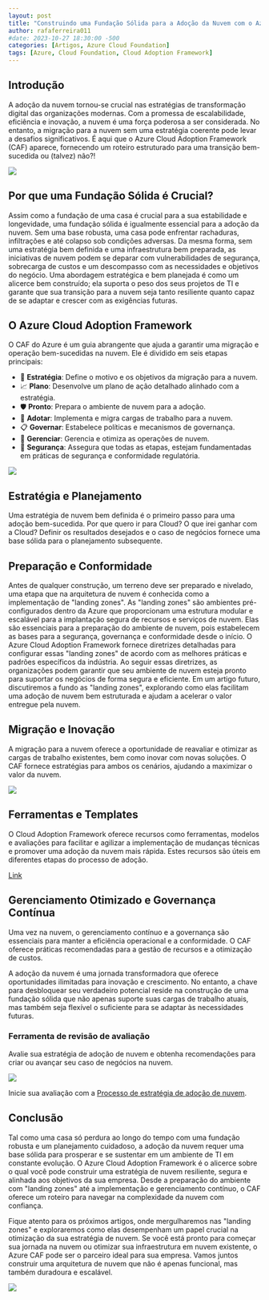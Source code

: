 ```yaml
---
layout: post
title: "Construindo uma Fundação Sólida para a Adoção da Nuvem com o Azure Cloud Adoption Framework"
author: rafaferreira011
#date: 2023-10-27 18:30:00 -500
categories: [Artigos, Azure Cloud Foundation]
tags: [Azure, Cloud Foundation, Cloud Adoption Framework]
---
```

## Introdução
A adoção da nuvem tornou-se crucial nas estratégias de transformação digital das organizações modernas. Com a promessa de escalabilidade, eficiência e inovação, a nuvem é uma força poderosa a ser considerada. No entanto, a migração para a nuvem sem uma estratégia coerente pode levar a desafios significativos. É aqui que o Azure Cloud Adoption Framework (CAF) aparece, fornecendo um roteiro estruturado para uma transição bem-sucedida ou (talvez) não?!

![](/assets/img/posts/2023-12-04-foundation-cloud1.jpeg)

## Por que uma Fundação Sólida é Crucial?
Assim como a fundação de uma casa é crucial para a sua estabilidade e longevidade, uma fundação sólida é igualmente essencial para a adoção da nuvem. Sem uma base robusta, uma casa pode enfrentar rachaduras, infiltrações e até colapso sob condições adversas. Da mesma forma, sem uma estratégia bem definida e uma infraestrutura bem preparada, as iniciativas de nuvem podem se deparar com vulnerabilidades de segurança, sobrecarga de custos e um descompasso com as necessidades e objetivos do negócio. Uma abordagem estratégica e bem planejada é como um alicerce bem construído; ela suporta o peso dos seus projetos de TI e garante que sua transição para a nuvem seja tanto resiliente quanto capaz de se adaptar e crescer com as exigências futuras.  

## O Azure Cloud Adoption Framework
O CAF do Azure é um guia abrangente que ajuda a garantir uma migração e operação bem-sucedidas na nuvem. Ele é dividido em seis etapas principais:

- 🔑 **Estratégia**: Define o motivo e os objetivos da migração para a nuvem.
- 📈 **Plano**: Desenvolve um plano de ação detalhado alinhado com a estratégia.
- 🛡️ **Pronto**: Prepara o ambiente de nuvem para a adoção.
- 🚀 **Adotar**: Implementa e migra cargas de trabalho para a nuvem.
- 📋 **Governar**: Estabelece políticas e mecanismos de governança.
- 💼 **Gerenciar**: Gerencia e otimiza as operações de nuvem.
- 🔐 **Segurança**: Assegura que todas as etapas, estejam fundamentadas em práticas de segurança e conformidade regulatória.  
  

![](/assets/img/posts/2023-12-04-foundation-cloud4.png)

## Estratégia e Planejamento
Uma estratégia de nuvem bem definida é o primeiro passo para uma adoção bem-sucedida. Por que quero ir para Cloud? O que irei ganhar com a Cloud? Definir os resultados desejados e o caso de negócios fornece uma base sólida para o planejamento subsequente.

## Preparação e Conformidade
Antes de qualquer construção, um terreno deve ser preparado e nivelado, uma etapa que na arquitetura de nuvem é conhecida como a implementação de "landing zones". As "landing zones" são ambientes pré-configurados dentro da Azure que proporcionam uma estrutura modular e escalável para a implantação segura de recursos e serviços de nuvem. Elas são essenciais para a preparação do ambiente de nuvem, pois estabelecem as bases para a segurança, governança e conformidade desde o início. O Azure Cloud Adoption Framework fornece diretrizes detalhadas para configurar essas "landing zones" de acordo com as melhores práticas e padrões específicos da indústria. Ao seguir essas diretrizes, as organizações podem garantir que seu ambiente de nuvem esteja pronto para suportar os negócios de forma segura e eficiente. Em um artigo futuro, discutiremos a fundo as "landing zones", explorando como elas facilitam uma adoção de nuvem bem estruturada e ajudam a acelerar o valor entregue pela nuvem.

## Migração e Inovação
A migração para a nuvem oferece a oportunidade de reavaliar e otimizar as cargas de trabalho existentes, bem como inovar com novas soluções. O CAF fornece estratégias para ambos os cenários, ajudando a maximizar o valor da nuvem.

![](/assets/img/posts/2023-12-04-foundation-cloud2.jpeg)

## Ferramentas e Templates
O Cloud Adoption Framework oferece recursos como ferramentas, modelos e avaliações para facilitar e agilizar a implementação de mudanças técnicas e promover uma adoção da nuvem mais rápida. Estes recursos são úteis em diferentes etapas do processo de adoção.

[Link](https://learn.microsoft.com/pt-br/azure/cloud-adoption-framework/resources/tools-templates)

## Gerenciamento Otimizado e Governança Contínua
Uma vez na nuvem, o gerenciamento contínuo e a governança são essenciais para manter a eficiência operacional e a conformidade. O CAF oferece práticas recomendadas para a gestão de recursos e a otimização de custos.

A adoção da nuvem é uma jornada transformadora que oferece oportunidades ilimitadas para inovação e crescimento. No entanto, a chave para desbloquear seu verdadeiro potencial reside na construção de uma fundação sólida que não apenas suporte suas cargas de trabalho atuais, mas também seja flexível o suficiente para se adaptar às necessidades futuras. 

### Ferramenta de revisão de avaliação

Avalie sua estratégia de adoção de nuvem e obtenha recomendações para criar ou avançar seu caso de negócios na nuvem.

![](/assets/img/posts/2023-12-04-foundation-cloud05.png)

Inicie sua avaliação com a [Processo de estratégia de adoção de nuvem](https://learn.microsoft.com/pt-br/assessments/8fefc6d5-97ac-42b3-8e97-d82701e55bab/).

## Conclusão

Tal como uma casa só perdura ao longo do tempo com uma fundação robusta e um planejamento cuidadoso, a adoção da nuvem requer uma base sólida para prosperar e se sustentar em um ambiente de TI em constante evolução. O Azure Cloud Adoption Framework é o alicerce sobre o qual você pode construir uma estratégia de nuvem resiliente, segura e alinhada aos objetivos da sua empresa. Desde a preparação do ambiente com "landing zones" até a implementação e gerenciamento contínuo, o CAF oferece um roteiro para navegar na complexidade da nuvem com confiança.

Fique atento para os próximos artigos, onde mergulharemos nas "landing zones" e exploraremos como elas desempenham um papel crucial na otimização da sua estratégia de nuvem. Se você está pronto para começar sua jornada na nuvem ou otimizar sua infraestrutura em nuvem existente, o Azure CAF pode ser o parceiro ideal para sua empresa. Vamos juntos construir uma arquitetura de nuvem que não é apenas funcional, mas também duradoura e escalável.

![](/assets/img/posts/logo2.png)
